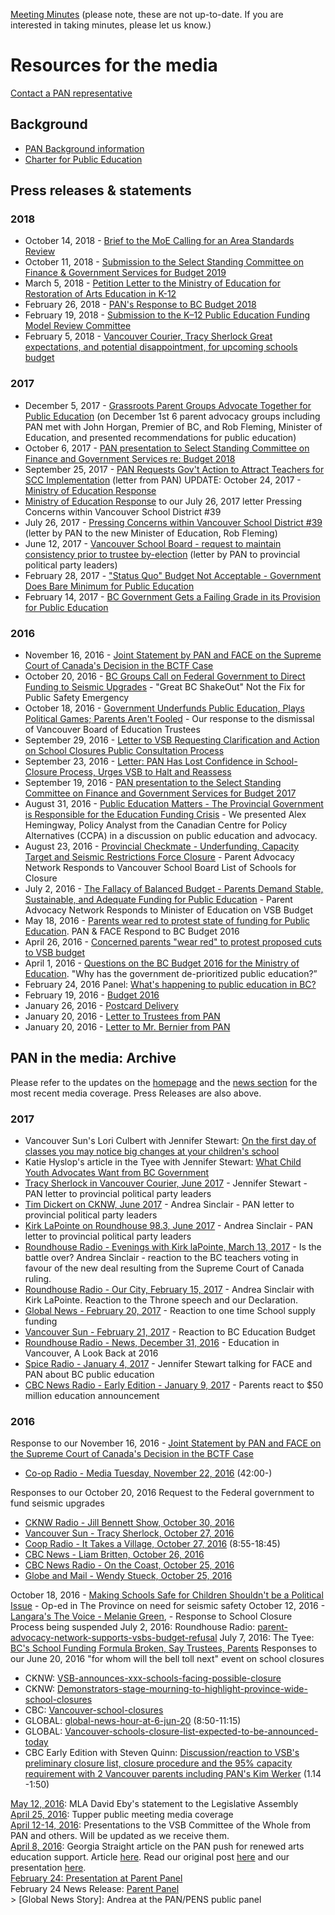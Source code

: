 [Meeting Minutes](https://drive.google.com/folderview?id=0B1MKFnQ4MQAPTHlsVTJTVHBBdlE&usp=sharing) (please note, these are not up-to-date. If you are interested in taking minutes, please let us know.)

# Resources for the media

[Contact a PAN representative](mailto:parentadvocacynetwork@gmail.com)

## Background

* [PAN Background information](/downloads/pan_backgrounder_jan2016.pdf)
* [Charter for Public Education](/downloads/publiceducationprint.pdf)


## Press releases & statements

### 2018
* October 14, 2018 - [Brief to the MoE Calling for an Area Standards Review](/2018/10/15/area-standards)
* ​October 11, 2018 - [Submission to the Select Standing Committee on Finance & Government Services for Budget 2019](/2018/10/14/select-standing-committee)
* March 5, 2018 - [Petition Letter to the Ministry of Education for Restoration of Arts Education in K-12](/downloads/180305_letter_to_moe_for_arts_education.pdf)
* ​February 26, 2018 - [PAN's Response to BC Budget 2018](/downloads/180226_pan_response_to_budget_media_release_v1.pdf)
* ​February 19, 2018 - [Submission to the K–12 Public Education Funding Model Review Committee](/downloads/180219_pan_fundingreviewsubmission_final.pdf)
* ​February 5, 2018 - [Vancouver Courier, Tracy Sherlock Great expectations, and potential disappointment, for upcoming schools budget](https://www.vancouverisawesome.com/courier-archive/opinion/great-expectations-and-potential-disappointment-for-upcoming-schools-budget-3066881)

### 2017
* December 5, 2017 - [Grassroots Parent Groups Advocate Together for Public Education](/downloads/pan_groups_together_meet_govt_dec_5.pdf) (on December 1st 6 parent advocacy groups including PAN met with John Horgan, Premier of BC, and Rob Fleming, Minister of Education, and presented recommendations for public education)
* October 6, 2017 - [PAN presentation to Select Standing Committee on Finance and Government Services re: Budget 2018](/downloads/20171006_scc_for_budget_2018_19_f.pdf)
* September 25, 2017 - [PAN Requests Gov't Action to Attract Teachers for SCC Implementation](/downloads/170925_pan_statement_to_govt_re_scc_implementation.pdf) (letter from PAN) ​UPDATE: October 24, 2017 - [Ministry of Education Response]()
* [​Ministry of Education Response](/downloads/195175_pan_outgoing.pdf) to our July 26, 2017 letter Pressing Concerns within Vancouver School District #39 
* ​July 26, 2017 - [Pressing Concerns within Vancouver School District #39](/downloads/20170726_pan_letter_to_moe_re_vsb.pdf) (letter by PAN to the new Minister of Education, Rob Fleming)
* ​June 12, 2017 - [Vancouver School Board - request to maintain consistency prior to trustee by-election](/downloads/20170612_pan_letter_to_govt_re_vsb_official_trustee.pdf) (letter by PAN to provincial political party leaders)
* February 28, 2017 - ["Status Quo" Budget Not Acceptable - Government Does Bare Minimum for Public Education](/downloads/170228_pan_response_to_budget_media_release_february_28_2017.pdf)
* February 14, 2017 - [BC Government Gets a Failing Grade in its Provision for Public Education](/2017/02/14/demands)

### 2016
* November 16, 2016 - [Joint Statement by PAN and  FACE on the Supreme Court of Canada's Decision in the BCTF Case](/2016/11/16/bctf-case)
* October 20, 2016 - [BC Groups Call on Federal Government to Direct Funding to Seismic Upgrades](/downloads/pan_media_release_seismic_request_to_fed_govt_october_20_2016.pdf) - "Great BC ShakeOut" Not the Fix for Public Safety Emergency
* October 18, 2016 - [Government Underfunds Public Education, Plays Political Games; Parents Aren't Fooled](/downloads/pan_response_to_vbe_dismissals_media_release_october_18_2016.pdf) - Our response to the dismissal of Vancouver Board of Education Trustees
* September 29, 2016 - [Letter to VSB Requesting Clarification and Action on School Closures Public Consultation Process](/2016/09/29/letter-to-the-vsb)
* September 23, 2016 - [Letter: PAN Has Lost Confidence in School-Closure Process, Urges VSB to Halt and Reassess](/2016/09/23/letter-to-vsb)
* September 19, 2016 - [PAN presentation to the Select Standing Committee on Finance and Government Services for Budget 2017](/downloads/pan_presentation_to_the_ssc_sept_19_2016_endnotes.pdf)
* August 31, 2016 - [Public Education Matters - The Provincial Government is Responsible for the Education Funding Crisis]() - We presented Alex Hemingway, Policy Analyst from the Canadian Centre for Policy Alternatives (CCPA) in a discussion on public education and advocacy.
* August 23, 2016 - [Provincial Checkmate - Underfunding, Capacity Target and Seismic Restrictions Force Closure](/downloads/pan_statement_media_release_august_23_2016.pdf) - Parent Advocacy Network Responds to Vancouver School Board List of Schools for Closure
* July 2, 2016 - [The Fallacy of Balanced Budget - Parents Demand Stable, Sustainable, and Adequate Funding for Public Education](/downloads/pan_statement_vsb_moe_media_release_july_2_2016.pdf) - Parent Advocacy Network Responds to Minister of Education on VSB Budget
* May 18, 2016 - [Parents wear red to protest state of funding for Public Education](/downloads/pan_face_news_release_may_19_2016.pdf). PAN & FACE Respond to BC Budget 2016
* April 26, 2016 - [Concerned parents "wear red" to protest proposed cuts to VSB budget](/downloads/pan_news_release_april_26_2016.pdf)
* April 1, 2016 - [Questions on the BC Budget 2016 for the Ministry of Education](/downloads/pan_news_release_april_1_2016.pdf). "Why has the government de-prioritized public education?” ​
* February 24, 2016 Panel: [What's happening to public education in BC?](/downloads/pan_news_release_february_24_2016.pdf)
* February 19, 2016 - [Budget 2016](/downloads/pan_news_release_february_19_2016.pdf)
* January 26, 2016 - [Postcard Delivery](/downloads/pan_news_release_january_26_2016.pdf)
* January 20, 2016 - [Letter to Trustees from PAN](/downloads/pan_letter_to_vsb_trustees.pdf)
* January 20, 2016 - [Letter to Mr. Bernier from PAN]()

## PAN in the media: Archive

Please refer to the updates on the [homepage](https://panvancouver.github.io) and the [news section](/news) for the most recent media coverage. Press Releases are also above.


### 2017
* Vancouver Sun's Lori Culbert with Jennifer Stewart: [On the first day of classes you may notice big changes at your children's school](http://vancouversun.com/news/local-news/on-the-first-day-of-classes-you-may-notice-big-changes-at-your-childrens-school)
* Katie Hyslop's article in the Tyee with Jennifer Stewart: [What Child Youth Advocates Want from BC Government](https://thetyee.ca/News/2017/07/20/What-Child-Youth-Advocates-Want-from-BC-Government/)
* [​Tracy Sherlock in Vancouver Courier, June 2017](http://www.vancourier.com/opinion/politics-create-powder-keg-at-vancouver-school-board-1.20512174) - Jennifer Stewart - PAN letter to provincial political party leaders
* [Tim Dickert on CKNW, June 2017](https://omny.fm/shows/cknw/status-of-the-provincial-school-board) - Andrea Sinclair - PAN letter to provincial political party leaders
* [Kirk LaPointe on Roundhouse 98.3, June 2017](http://bit.ly/2rvQhDk)  - Andrea Sinclair - PAN letter to provincial political party leaders
* [Roundhouse Radio - Evenings with Kirk laPointe, March 13, 2017](http://bit.ly/2npeoCW) - Is the battle over? Andrea Sinclair - reaction to the BC teachers voting in favour of the new deal resulting from the Supreme Court of Canada ruling.​
* [Roundhouse Radio - Our City, February 15, 2017](http://cirh2.streamon.fm/listen-pl-8071) - Andrea Sinclair with Kirk LaPointe. Reaction to the Throne speech and our Declaration.
* [Global News - February 20, 2017](http://globalnews.ca/video/3262024/mixed-reaction-to-government-decision-to-spend-more-on-school-supplies) - Reaction to one time School supply funding
* [Vancouver Sun - February 21, 2017](http://vancouversun.com/news/local-news/b-c-education-budget-boosted-to-cover-court-win-rising-enrolment) - Reaction to BC Education Budget
* [Roundhouse Radio - News, December 31, 2016](http://www.roundhouseradio.com/news/2016/12/31/education-in-vancouver-a-look-back-at-2016) - Education in Vancouver, A Look Back at 2016
* [Spice Radio - January 4, 2017](http://facebc.ca/audio/2017-01-04-face-interview.mp3) - Jennifer Stewart talking for FACE and PAN about BC public education
* [​CBC News Radio - Early Edition - January 9, 2017](http://www.cbc.ca/news/canada/british-columbia/programs/theearlyedition/parents-react-to-50-million-education-announcement-1.3927442) - Parents react to $50 million education announcement

### 2016

Response to our November 16, 2016 - [Joint Statement by PAN and  FACE on the Supreme Court of Canada's Decision in the BCTF Case](/2016/11/16/bctf-case)
* [​Co-op Radio - Media Tuesday, November 22, 2016](https://t.co/F4lrQjToZv) (42:00-)

Responses to our October 20, 2016 Request to the Federal government to fund seismic upgrades
* [CKNW Radio - Jill Bennett Show, October 30, 2016](https://omny.fm/shows/cknw/parents-demanding-government-seismically-upgrade-s?in_playlist=the-jill-bennett-show)
* [Vancouver Sun - Tracy Sherlock, October 27, 2016](http://vancouversun.com/news/local-news/vsb-special-advisers-report-to-be-made-public-within-days-minister)
* [Coop Radio - It Takes a Village, October 27, 2016](http://www.coopradio.org/content/it-takes-village-3) (8:55-18:45)
* [CBC News - Liam Britten, October 26, 2016](http://www.cbc.ca/news/canada/british-columbia/seismic-upgrade-school-1.3823394?cmp=rss)
* [CBC News Radio - On the Coast, October 25, 2016](http://www.cbc.ca/news/canada/british-columbia/programs/onthecoast/parents-groups-ask-feds-to-pay-for-seismic-upgrades-to-b-c-schools-1.3823418)
* [Globe and Mail - Wendy Stueck, October 25, 2016](http://www.theglobeandmail.com/news/british-columbia/parents-want-ottawa-to-spend-on-seismic-upgrades-for-bc-schools/article32527795/)

October 18, 2016 - [Making Schools Safe for Children Shouldn't be a Political Issue](http://theprovince.com/opinion/jennifer-stewart-making-schools-safe-for-children-shouldnt-be-a-political-issue) - Op-ed in The Province on need for seismic safety
October 12, 2016 - [Langara's The Voice - Melanie Green](http://www.langaravoice.ca/2016/10/12/south-vancouver-schools-avoid-potential-closure/),  - ​Response to School Closure Process being suspended
​July 2, 2016: Roundhouse Radio: [parent-advocacy-network-supports-vsbs-budget-refusal](http://www.roundhouseradio.com/news/2016/07/02/parent-advocacy-network-supports-vsbs-budget-refusal)
July 7, 2016: The Tyee: [BC's School Funding Formula Broken, Say Trustees, Parents](http://thetyee.ca/News/2016/07/07/BC-School-Funding-Formula-Broken/)
Responses to our June 20, 2016 "for whom will the bell toll next" event on school closures
* CKNW: [VSB-announces-xxx-schools-facing-possible-closure](http://www.cknw.com/2016/06/20/vsb-announces-xxx-schools-facing-possible-closure/)
* CKNW: [Demonstrators-stage-mourning-to-highlight-province-wide-school-closures](http://www.cknw.com/2016/06/20/demonstrators-stage-mourning-to-highlight-province-wide-school-closures/)
* CBC: [Vancouver-school-closures](http://www.cbc.ca/news/canada/british-columbia/vancouver-school-closures-1.3642795)
* ​GLOBAL: [global-news-hour-at-6-jun-20](http://globalnews.ca/video/2775762/global-news-hour-at-6-jun-20) (8:50-11:15)
* GLOBAL: [Vancouver-schools-closure-list-expected-to-be-announced-today](http://globalnews.ca/news/2773597/vancouver-schools-closure-list-expected-to-be-announced-today/)
* CBC Early Edition with Steven Quinn: [Discussion/reaction to  VSB's preliminary closure list, closure procedure and the 95% capacity requirement with 2 Vancouver parents including PAN's Kim Werker](http://www.cbc.ca/news/canada/british-columbia/programs/theearlyedition/june-21-2016-1.3645465?platform=hootsuite) (1.14 -1:50)

[​​​​May 12, 2016](https://youtu.be/1UrQyqbxYZQ): MLA David Eby's statement to the Legislative Assembly  
[​April 25, 2016](): Tupper public meeting media coverage  
[​April 12-14, 2016](): Presentations to the VSB Committee of the Whole from PAN and others. Will be updated as we receive them.  
[​April 8, 2016](): Georgia Straight article on the PAN push for renewed arts education support. Article [here](http://www.straight.com/arts/674731/parent-advocacy-network-public-education-will-plead-vsb-trustees-renewed-arts-education). Read our original post [here]() and our presentation [here]().  
[​February 24: Presentation at Parent Panel]()  
February 24 News Release: [Parent Panel]()  
\> [Global News Story]: Andrea at the PAN/PENS public panel  
